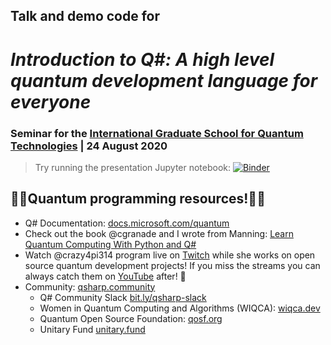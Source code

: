 ## Talk and demo code for
# _Introduction to Q#: A high level quantum development language for everyone_ 
### Seminar for the [International Graduate School for Quantum Technologies](https://igsqt.ac.uk/events/) | 24 August 2020

> Try running the presentation Jupyter notebook: [![Binder](https://mybinder.org/badge_logo.svg)](https://mybinder.org/v2/gh/crazy4pi314/isgqt-qsharp-intro/master?filepath=demo.ipynb)
> 
<!-- > The video for this presentation can be found on [YouTube](https://youtu.be/nMiSHq_FuT0) -->


## 👩‍💻Quantum programming resources!👩‍💻

- Q# Documentation: [docs.microsoft.com/quantum](https://docs.microsoft.com/quantum)
- Check out the book @cgranade and I wrote from Manning: [Learn Quantum Computing With Python and Q#](bit.ly/qsharp-book)
- Watch @crazy4pi314 program live on [Twitch](https://twitch.tv/crazy4pi314) while she works on open source quantum development projects! If you miss the streams you can always catch them on [YouTube](https://youtube.com/SarahKaiser314) after! 💖
- Community: [qsharp.community](https://qsharp.community/)
    - Q# Community Slack [bit.ly/qsharp-slack](https://bit.ly/qsharp-slack)
    - Women in Quantum Computing and Algorithms (WIQCA): [wiqca.dev](https://wiqca.dev)
    - Quantum Open Source Foundation: [qosf.org](https://www.qosf.org/)
    - Unitary Fund [unitary.fund](https://unitary.fund/)

